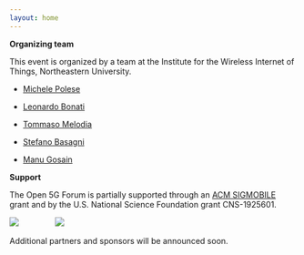 ```yaml
---
layout: home
---
```


**Organizing team** 

This event is organized by a team at the Institute for the Wireless Internet of Things, Northeastern University.

- [Michele Polese](/open-5g-forum/speakers/michele-polese)
- [Leonardo Bonati](/open-5g-forum/speakers/leonardo-bonati)


- [Tommaso Melodia](https://ece.northeastern.edu/wineslab/tmelodia.php)
- [Stefano Basagni](https://ece.northeastern.edu/fac-ece/basagni/people.html)
- [Manu Gosain](https://coe.northeastern.edu/people/gosain-manu/)


**Support** 


The Open 5G Forum is partially supported through an [ACM SIGMOBILE](https://www.sigmobile.org/grav/) grant and by the U.S. National Science Foundation grant CNS-1925601.

<div id="banner">
    <div style="width: 15%; display: inline-block;">
        <img src ="/open-5g-forum/assets/images/sigmobile-logo.png">
    </div>
    <div style="width: 25%; display: inline-block;">
        <img src ="/open-5g-forum/assets/images/NU_IoT_NLuxPlus_BRBB.png">
    </div>
<!--     <div class="inline-block">
        <img src ="img3.jpg">
    </div> -->
</div>

Additional partners and sponsors will be announced soon.



